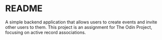 # README

A simple backend application that allows users to create events and invite other users to them. This project is an assignment for The Odin Project, focusing on active record associations.
